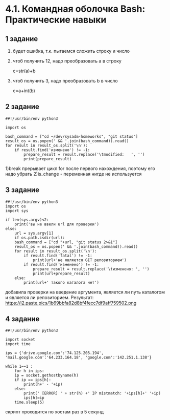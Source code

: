 # 4.1. Командная оболочка Bash: Практические навыки

## 1 задание
	
1) будет ошибка, т.к. пытаемся сложить строку и число

2) чтоб получить 12, надо преобразовать a в строку

	c=str(a)+b

3) чтоб получить 3, надо преобразовать b в число

	c=a+int(b)
			

## 2 задание

    ##!/usr/bin/env python3

    import os

    bash_command = ["cd ~/dev/sysadm-homeworks", "git status"]
    result_os = os.popen(' && '.join(bash_command)).read()
    for result in result_os.split('\n'):
        if result.find('изменено') != -1:
            prepare_result = result.replace('\tmodified:   ', '')
            print(prepare_result)


1)break прерывает цикл for после первого нахождения, поэтому его надо убрать
2)is_change - переменная нигде не используется

## 3 задание

	##!/usr/bin/env python3
	import os
	import sys

	if len(sys.argv)<2:
	    print('вы не ввели url для проверки')
	else:
	    url = sys.argv[1]	
	    if os.path.isdir(url):
		bash_command = ["cd "+url, "git status 2>&1"]
		result_os = os.popen(' && '.join(bash_command)).read()
		for result in result_os.split('\n'):
		    if result.find('fatal') != -1:
		        print(url+'не является GIT репозиторием')  
		    if result.find('изменено') != -1:
		        prepare_result = result.replace('\tизменено: ', '')
		        print(url+prepare_result)
	    else:
		    print(url+' такого каталога нет') 

добавила проверки на введение аргумента, является ли путь каталогом и является ли репозиторием. Результат:
https://i2.paste.pics/1b69bbfa82d8bf4fecc7df9aff759502.png
	
## 4 задание

	##!/usr/bin/env python3

	import socket
	import time

	ips = {'drive.google.com':'74.125.205.194', 'mail.google.com':'64.233.164.18', 'google.com':'142.251.1.138'}

	while 1==1 :
	    for h in ips:
		ip = socket.gethostbyname(h)
		if ip == ips[h]:
		    print(h+' - '+ip)
		else:
		    print(' [ERROR] ' + str(h) +' IP mistmatch: '+ips[h]+' '+ip)
		    ips[h]=ip
	    time.sleep(5)

скрипт проходится по хостам раз в 5 секунд
